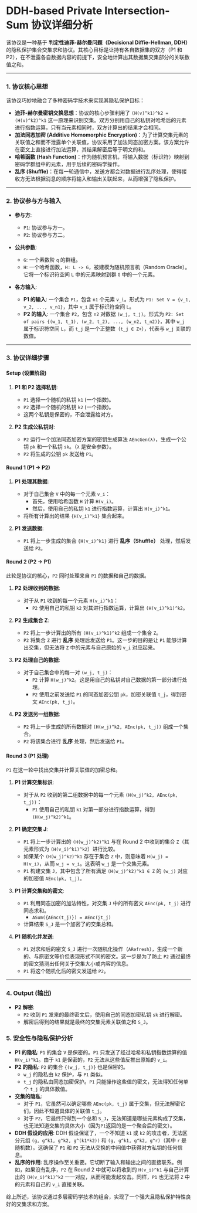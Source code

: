 # DDH-based Private Intersection-Sum 协议详细分析

该协议是一种基于 **判定性迪菲-赫尔曼问题（Decisional Diffie-Hellman, DDH）** 的隐私保护集合交集求和协议。其核心目标是让持有各自数据集的双方（P1 和 P2），在不泄露各自数据内容的前提下，安全地计算出其数据集交集部分的关联数值之和。

---

### **1. 协议核心思想**

该协议巧妙地融合了多种密码学技术来实现其隐私保护目标：

* **迪菲-赫尔曼密钥交换思想**：协议的核心步骤利用了 `(H(v)^k1)^k2 = (H(v)^k2)^k1` 这一原理来识别交集。双方分别用自己的私钥对哈希后的元素进行指数运算，只有当元素相同时，双方计算出的结果才会相同。
* **加法同态加密 (Additive Homomorphic Encryption)**：为了计算交集元素的关联值之和而不泄露单个关联值，协议采用了加法同态加密方案。该方案允许在密文上直接进行加法运算，其结果解密后等于明文的和。
* **哈希函数 (Hash Function)**：作为随机预言机，将输入数据（标识符）映射到密码学群组中的元素，用于后续的密码学操作。
* **乱序 (Shuffle)**：在每一轮通信中，发送方都会对数据进行乱序处理，使得接收方无法根据消息的顺序将输入和输出关联起来，从而增强了隐私保护。

---

### **2. 协议参与方与输入**

* **参与方**:
    * `P1`: 协议参与方一。
    * `P2`: 协议参与方二。

* **公共参数**:
    * `G`: 一个素数阶 `q` 的群组。
    * `H`: 一个哈希函数，`H: L -> G`，被建模为随机预言机（Random Oracle）。它将一个标识符空间 `L` 中的元素映射到群 `G` 中的一个元素。

* **各方输入**:
    * **P1 的输入**: 一个集合 `P1`，包含 `n1` 个元素 `v_i`。形式为 `P1: Set V = {v_1, v_2, ..., v_n1}`，其中 `v_i` 属于标识符空间 `L`。
    * **P2 的输入**: 一个集合 `P2`，包含 `n2` 对数据 `(w_j, t_j)`。形式为 `P2: Set of pairs {(w_1, t_1), (w_2, t_2), ..., (w_n2, t_n2)}`，其中 `w_j` 属于标识符空间 `L`，而 `t_j` 是一个正整数（`t_j ∈ Z+`），代表与 `w_j` 关联的数值。

---

### **3. 协议详细步骤**

#### **Setup (设置阶段)**

1.  **P1 和 P2 选择私钥**:
    * `P1` 选择一个随机的私钥 `k1` (一个指数)。
    * `P2` 选择一个随机的私钥 `k2` (一个指数)。
    * 这两个私钥是保密的，不会泄露给对方。

2.  **P2 生成公私钥对**:
    * `P2` 运行一个加法同态加密方案的密钥生成算法 `AEncGen(λ)`，生成一个公钥 `pk` 和一个私钥 `sk`。（`λ` 是安全参数）。
    * `P2` 将生成的公钥 `pk` 发送给 `P1`。

#### **Round 1 (P1 -> P2)**

1.  **P1 处理其数据**:
    * 对于自己集合 `V` 中的每一个元素 `v_i`：
        * 首先，使用哈希函数 `H` 计算 `H(v_i)`。
        * 然后，使用自己的私钥 `k1` 进行指数运算，计算出 `H(v_i)^k1`。
    * 将所有计算出的结果 `{H(v_i)^k1}` 集合起来。

2.  **P1 发送数据**:
    * `P1` 将上一步生成的集合 `{H(v_i)^k1}` 进行 **乱序（Shuffle）** 处理，然后发送给 `P2`。

#### **Round 2 (P2 -> P1)**

此轮是协议的核心，`P2` 同时处理来自 `P1` 的数据和自己的数据。

1.  **P2 处理收到的数据**:
    * 对于从 `P1` 收到的每一个元素 `H(v_i)^k1`：
        * `P2` 使用自己的私钥 `k2` 对其进行指数运算，计算出 `(H(v_i)^k1)^k2`。

2.  **P2 生成集合 Z**:
    * `P2` 将上一步计算出的所有 `(H(v_i)^k1)^k2` 组成一个集合 `Z`。
    * `P2` 将集合 `Z` 进行 **乱序** 处理后发送给 `P1`。这一步的目的是让 `P1` 能够计算出交集，但无法将 `Z` 中的元素与自己原始的 `v_i` 对应起来。

3.  **P2 处理自己的数据**:
    * 对于自己集合中的每一对 `(w_j, t_j)`：
        * `P2` 计算 `H(w_j)^k2`。这是用自己的私钥对自己数据的第一部分进行处理。
        * `P2` 使用之前发送给 `P1` 的同态加密公钥 `pk`，加密关联值 `t_j`，得到密文 `AEnc(pk, t_j)`。

4.  **P2 发送另一组数据**:
    * `P2` 将上一步生成的所有数据对 `(H(w_j)^k2, AEnc(pk, t_j))` 组成一个集合。
    * `P2` 将该集合进行 **乱序** 处理，然后发送给 `P1`。

#### **Round 3 (P1 处理)**

`P1` 在这一轮中找出交集并计算关联值的加密总和。

1.  **P1 计算交集标识**:
    * 对于从 `P2` 收到的第二组数据中的每一个元素 `(H(w_j)^k2, AEnc(pk, t_j))`：
        * `P1` 使用自己的私钥 `k1` 对第一部分进行指数运算，得到 `(H(w_j)^k2)^k1`。

2.  **P1 确定交集 J**:
    * `P1` 将上一步计算出的 `(H(w_j)^k2)^k1` 与在 Round 2 中收到的集合 `Z`（其元素形式为 `(H(v_i)^k1)^k2`）进行比较。
    * 如果某个 `(H(w_j)^k2)^k1` 存在于集合 `Z` 中，则意味着 `H(w_j) = H(v_i)`，从而 `w_j = v_i`。这表明 `w_j` 是一个交集元素。
    * `P1` 构建交集 `J`，其中包含了所有满足 `(H(w_j)^k2)^k1 ∈ Z` 的 `(w_j)` 对应的加密值 `AEnc(pk, t_j)`。

3.  **P1 计算交集和的密文**:
    * `P1` 利用同态加密的加法特性，对交集 `J` 中的所有密文 `AEnc(pk, t_j)` 进行同态求和。
        * `ASum({AEnc(t_j)}) = AEnc(∑t_j)`
    * 计算结果 `S_J` 是一个加密了的交集总和。

4.  **P1 随机化并发送**:
    * `P1` 对求和后的密文 `S_J` 进行一次随机化操作（`ARefresh`），生成一个新的、与原密文等价但表现形式不同的密文。这一步是为了防止 `P2` 通过最终的密文猜测出任何关于交集大小或内容的信息。
    * `P1` 将这个随机化后的密文发送给 `P2`。

---

### **4. Output (输出)**

* **P2 解密**:
    * `P2` 收到 `P1` 发来的最终密文后，使用自己的同态加密私钥 `sk` 进行解密。
    * 解密后得到的结果就是最终的交集元素关联值之和 `S_J`。

### **5. 安全性与隐私保护分析**

* **P1 的隐私**: `P1` 的集合 `V` 是保密的。`P1` 只发送了经过哈希和私钥指数运算的值 `H(v_i)^k1`。由于 `k1` 是保密的，`P2` 无法从这些值反推出原始的 `v_i`。
* **P2 的隐私**: `P2` 的集合 `{(w_j, t_j)}` 也是保密的。
    * `w_j` 的隐私由 `k2` 保护，与 `P1` 类似。
    * `t_j` 的隐私由同态加密保护。`P1` 只能操作这些值的密文，无法得知任何单个 `t_j` 的具体数值。
* **交集的隐私**:
    * 对于 `P1`，它虽然可以确定哪些 `AEnc(pk, t_j)` 属于交集，但无法解密它们，因此不知道具体的关联值 `t_j`。
    * 对于 `P2`，它最终只得到一个总和 `S_J`，无法知道是哪些元素构成了交集，也无法知道交集的具体大小（因为`P1`返回的是一个聚合后的密文）。
* **DDH 假设的应用**: DDH 假设保证了，一个不知道 `k1` 或 `k2` 的攻击者，无法区分元组 `(g, g^k1, g^k2, g^(k1*k2))` 和 `(g, g^k1, g^k2, g^r)`（其中 `r` 是随机数）。这确保了 `P1` 和 `P2` 无法从交换的中间值中获得对方私钥的任何信息。
* **乱序的作用**: 乱序操作至关重要。它切断了输入和输出之间的直接联系。例如，如果没有乱序，`P2` 在 Round 2 中就可以将收到的 `H(v_i)^k1` 与自己计算出的 `(H(v_i)^k1)^k2` 一一对应，从而可能发起攻击。同样，`P1` 也无法将 `Z` 中的元素和自己的 `v_i` 直接关联。

综上所述，该协议通过多层密码学技术的组合，实现了一个强大且隐私保护特性良好的交集求和方案。

